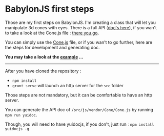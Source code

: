 BabylonJS first steps
=====================

Those are my first steps on BabylonJS. I'm creating a class that will let you manipulate 3d cones with eyes. There is a full API ([doc's here](http://labs.topheman.com/babylonjs/js/vendor/Cone/yuidoc/ "Cone.js documentation")), if you wan't to take a look at the Cone.js file : [there you go](https://github.com/topheman/BabylonJSFirstSteps/blob/master/src/js/vendor/Cone/Cone.js "Cone.js - sources").

You can simply use the [Cone.js](https://github.com/topheman/BabylonJSFirstSteps/blob/master/src/js/vendor/Cone/Cone.js "Cone.js - sources") file, or if you wan't to go further, here are the steps for development and generating doc.

**You may take a look at the [example](http://labs.topheman.com/babylonjs/ "BabylonJS - first steps") ...**

----------

After you have cloned the repository :

* `npm install`
* `grunt serve` will launch an http server for the `src` folder

Those steps are not mandatory, but it can be comfortable to have an http server.

You can generate the API doc of `/src/js/vendor/Cone/Cone.js` by running `npm run yuidoc`.

Though, you will need to have yuidocjs, if you don't, just run : `npm install yuidocjs -g`